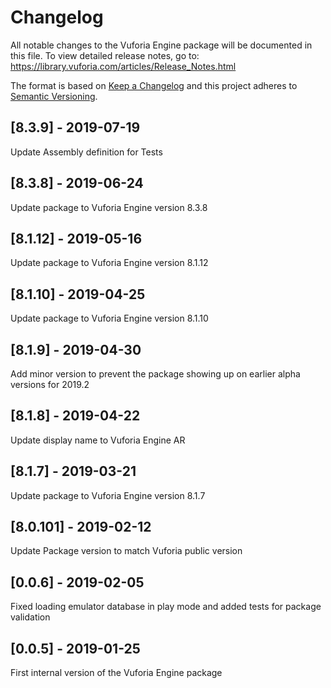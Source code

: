 # Changelog
All notable changes to the Vuforia Engine package will be documented in this file.
To view detailed release notes, go to: https://library.vuforia.com/articles/Release_Notes.html

The format is based on [Keep a Changelog](http://keepachangelog.com/en/1.0.0/)
and this project adheres to [Semantic Versioning](http://semver.org/spec/v2.0.0.html).

## [8.3.9] - 2019-07-19

Update Assembly definition for Tests

## [8.3.8] - 2019-06-24

Update package to Vuforia Engine version 8.3.8

## [8.1.12] - 2019-05-16

Update package to Vuforia Engine version 8.1.12

## [8.1.10] - 2019-04-25

Update package to Vuforia Engine version 8.1.10

## [8.1.9] - 2019-04-30

Add minor version to prevent the package showing up on earlier alpha versions for 2019.2

## [8.1.8] - 2019-04-22

Update display name to Vuforia Engine AR

## [8.1.7] - 2019-03-21

Update package to Vuforia Engine version 8.1.7

## [8.0.101] - 2019-02-12

Update Package version to match Vuforia public version

## [0.0.6] - 2019-02-05

Fixed loading emulator database in play mode and added tests for package validation

## [0.0.5] - 2019-01-25

First internal version of the Vuforia Engine package
